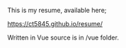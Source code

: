 This is my resume, available here;

https://ct5845.github.io/resume/

Written in Vue source is in /vue folder.
